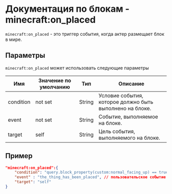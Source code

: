 # Документация по блокам - minecraft:on_placed

`minecraft:on_placed` - это триггер события, когда актер размещает блок в мире.

## Параметры

`minecraft:on_placed` может использовать следующие параметры

| Имя       | Значение по умолчанию | Тип    | Описание                                                 |
|-----------|-----------------------|--------|----------------------------------------------------------|
| condition | not set               | String | Условие события, которое должно быть выполнено на блоке. |
| event     | not set               | String | Событие, выполняемое на блоке.                           |
| target    | self                  | String | Цель события, выполняемого на блоке.                     |

## Пример

``` json
"minecraft:on_placed":{
    "condition": "query.block_property(custom:normal_facing_up) == true", // пользовательское условие
    "event" : "the_thing_has_been_placed", // пользовательское событие
    "target": "self"
}
```
